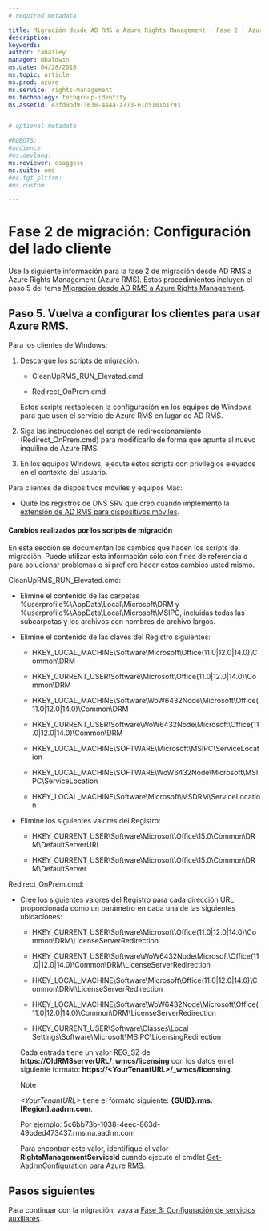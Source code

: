 ```yaml
---
# required metadata

title: Migración desde AD RMS a Azure Rights Management - Fase 2 | Azure RMS
description:
keywords:
author: cabailey
manager: mbaldwin
ms.date: 04/28/2016
ms.topic: article
ms.prod: azure
ms.service: rights-management
ms.technology: techgroup-identity
ms.assetid: e3fd9bd9-3638-444a-a773-e1d5101b1793


# optional metadata

#ROBOTS:
#audience:
#ms.devlang:
ms.reviewer: esaggese
ms.suite: ems
#ms.tgt_pltfrm:
#ms.custom:

---
```

# Fase 2 de migración: Configuración del lado cliente
Use la siguiente información para la fase 2 de migración desde AD RMS a Azure Rights Management (Azure RMS). Estos procedimientos incluyen el paso 5 del tema [Migración desde AD RMS a Azure Rights Management](migrate-from-ad-rms-to-azure-rms.md).


## Paso 5. Vuelva a configurar los clientes para usar Azure RMS.
Para los clientes de Windows:

1.  [Descargue los scripts de migración](http://go.microsoft.com/fwlink/?LinkId=524619):

    -   CleanUpRMS_RUN_Elevated.cmd

    -   Redirect_OnPrem.cmd

    Estos scripts restablecen la configuración en los equipos de Windows para que usen el servicio de Azure RMS en lugar de AD RMS.

2.  Siga las instrucciones del script de redireccionamiento (Redirect_OnPrem.cmd) para modificarlo de forma que apunte al nuevo inquilino de Azure RMS.

3.  En los equipos Windows, ejecute estos scripts con privilegios elevados en el contexto del usuario.

Para clientes de dispositivos móviles y equipos Mac:

-   Quite los registros de DNS SRV que creó cuando implementó la [extensión de AD RMS para dispositivos móviles](http://technet.microsoft.com/library/dn673574.aspx).

#### Cambios realizados por los scripts de migración
En esta sección se documentan los cambios que hacen los scripts de migración. Puede utilizar esta información sólo con fines de referencia o para solucionar problemas o si prefiere hacer estos cambios usted mismo.

CleanUpRMS_RUN_Elevated.cmd:

-   Elimine el contenido de las carpetas %userprofile%\AppData\Local\Microsoft\DRM y %userprofile%\AppData\Local\Microsoft\MSIPC, incluidas todas las subcarpetas y los archivos con nombres de archivo largos.

-   Elimine el contenido de las claves del Registro siguientes:

    -   HKEY_LOCAL_MACHINE\Software\Microsoft\Office\(11.0|12.0|14.0)\Common\DRM

    -   HKEY_CURRENT_USER\Software\Microsoft\Office\(11.0|12.0|14.0)\Common\DRM

    -   HKEY_LOCAL_MACHINE\Software\WoW6432Node\Microsoft\Office\(11.0|12.0|14.0)\Common\DRM

    -   HKEY_CURRENT_USER\Software\WoW6432Node\Microsoft\Office\(11.0|12.0|14.0)\Common\DRM

    -   HKEY_LOCAL_MACHINE\SOFTWARE\Microsoft\MSIPC\ServiceLocation

    -   HKEY_LOCAL_MACHINE\SOFTWARE\WoW6432Node\Microsoft\MSIPC\ServiceLocation

    -   HKEY_LOCAL_MACHINE\Software\Microsoft\MSDRM\ServiceLocation

-   Elimine los siguientes valores del Registro:

    -   HKEY_CURRENT_USER\Software\Microsoft\Office\15.0\Common\DRM\DefaultServerURL

    -   HKEY_CURRENT_USER\Software\Microsoft\Office\15.0\Common\DRM\DefaultServer

Redirect_OnPrem.cmd:

-   Cree los siguientes valores del Registro para cada dirección URL proporcionada como un parámetro en cada una de las siguientes ubicaciones:

    -   HKEY_CURRENT_USER\Software\Microsoft\Office\(11.0|12.0|14.0)\Common\DRM\LicenseServerRedirection

    -   HKEY_CURRENT_USER\Software\WoW6432Node\Microsoft\Office\(11.0|12.0|14.0)\Common\DRM\LicenseServerRedirection

    -   HKEY_LOCAL_MACHINE\Software\Microsoft\Office\(11.0|12.0|14.0)\Common\DRM\LicenseServerRedirection

    -   HKEY_LOCAL_MACHINE\Software\WoW6432Node\Microsoft\Office\(11.0|12.0|14.0)\Common\DRM\LicenseServerRedirection

    -   HKEY_CURRENT_USER\Software\Classes\Local Settings\Software\Microsoft\MSIPC\LicensingRedirection

    Cada entrada tiene un valor REG_SZ de **https://OldRMSserverURL/_wmcs/licensing** con los datos en el siguiente formato: **https://&lt;YourTenantURL&gt;/_wmcs/licensing**.

    > [!NOTE]
    > *&lt;YourTenantURL&gt;* tiene el formato siguiente: **{GUID}.rms.[Region].aadrm.com**.
    > 
    > Por ejemplo: 5c6bb73b-1038-4eec-863d-49bded473437.rms.na.aadrm.com
    > 
    > Para encontrar este valor, identifique el valor **RightsManagementServiceId** cuando ejecute el cmdlet [Get-AadrmConfiguration](http://msdn.microsoft.com/library/windowsazure/dn629410.aspx) para Azure RMS.


## Pasos siguientes
Para continuar con la migración, vaya a [Fase 3: Configuración de servicios auxiliares](migrate-from-ad-rms-phase3.md).

<!--HONumber=Apr16_HO3-->


